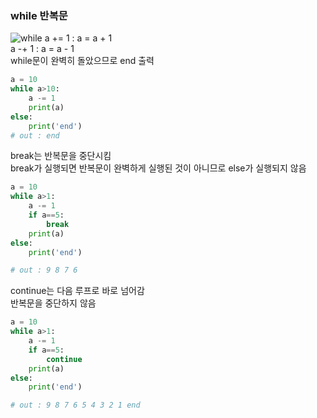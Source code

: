 ### while 반복문
![while](https://media.geeksforgeeks.org/wp-content/uploads/20191101170515/while-loop.jpg) 
a += 1 : a = a + 1  
a -+ 1 : a = a - 1  
while문이 완벽히 돌았으므로 end 출력
```python
a = 10
while a>10:
    a -= 1
    print(a)
else:
    print('end')
# out : end
```
break는 반복문을 중단시킴  
break가 실행되면 반복문이 완벽하게 실행된 것이 아니므로 else가 실행되지 않음
```python
a = 10
while a>1:
    a -= 1
    if a==5:
        break
    print(a)
else:
    print('end')

# out : 9 8 7 6
```
continue는 다음 루프로 바로 넘어감  
반복문을 중단하지 않음
```python
a = 10
while a>1:
    a -= 1
    if a==5:
        continue
    print(a)
else:
    print('end')

# out : 9 8 7 6 5 4 3 2 1 end
```
